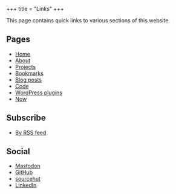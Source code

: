 +++
title = "Links"
+++

This page contains quick links to various sections of this website.

## Pages

- [Home](/)
- [About](/about/)
- [Projects](/projects/)
- [Bookmarks](/bookmarks/)
- [Blog posts](/blog/)
- [Code](/code/)
- [WordPress plugins](/wordpress-plugins/)
- [Now](/now/)

## Subscribe

- [By RSS feed](/feed.xml)

## Social

- [Mastodon](https://toot.re/@dvk)
- [GitHub](https://github.com/dannyvankooten/)
- [sourcehut](https://git.sr.ht/~dvko/)
- [LinkedIn](https://www.linkedin.com/in/danny-van-kooten-55498824a/)
